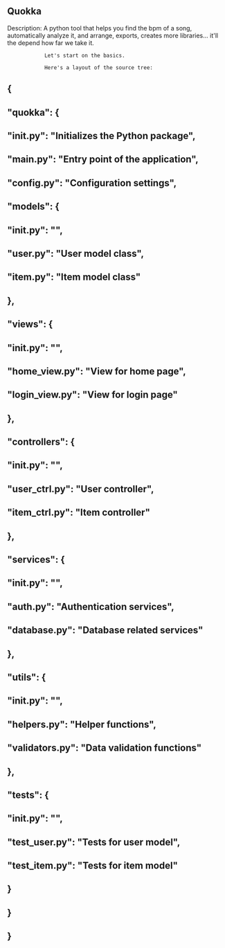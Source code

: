 ## Quokka

Description:    A python tool that helps you find the bpm of a song, automatically analyze it, and arrange, exports, creates more libraries...
                it'll the depend how far we take it.

                Let's start on the basics.

                Here's a layout of the source tree:

##          {
##              "quokka": {
##                  "__init__.py": "Initializes the Python package",
##                  "main.py": "Entry point of the application",
##                  "config.py": "Configuration settings",
##                  "models": {
##                      "__init__.py": "",
##                      "user.py": "User model class",
##                      "item.py": "Item model class"
##                  },
##                  "views": {
##                      "__init__.py": "",
##                      "home_view.py": "View for home page",
##                      "login_view.py": "View for login page"
##                  },
##                  "controllers": {
##                      "__init__.py": "",
##                      "user_ctrl.py": "User controller",
##                      "item_ctrl.py": "Item controller"
##                  },
##                  "services": {
##                      "__init__.py": "",
##                      "auth.py": "Authentication services",
##                      "database.py": "Database related services"
##                  },
##                  "utils": {
##                      "__init__.py": "",
##                      "helpers.py": "Helper functions",
##                      "validators.py": "Data validation functions"
##                  },
##                  "tests": {
##                      "__init__.py": "",
##                      "test_user.py": "Tests for user model",
##                      "test_item.py": "Tests for item model"
##                  }
##              }
##            }